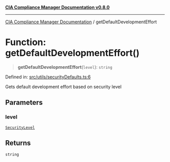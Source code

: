 [**CIA Compliance Manager Documentation v0.8.0**](../README.md)

***

[CIA Compliance Manager Documentation](../globals.md) / getDefaultDevelopmentEffort

# Function: getDefaultDevelopmentEffort()

> **getDefaultDevelopmentEffort**(`level`): `string`

Defined in: [src/utils/securityDefaults.ts:6](https://github.com/Hack23/cia-compliance-manager/blob/cb6149c89796a3270553cf52dea8f2c5b402dd17/src/utils/securityDefaults.ts#L6)

Gets default development effort based on security level

## Parameters

### level

[`SecurityLevel`](../type-aliases/SecurityLevel.md)

## Returns

`string`
